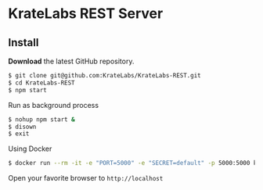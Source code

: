# KrateLabs REST Server

## Install

**Download** the latest GitHub repository.

```bash
$ git clone git@github.com:KrateLabs/KrateLabs-REST.git
$ cd KrateLabs-REST
$ npm start
```

Run as background process

```bash
$ nohup npm start &
$ disown
$ exit
```

Using Docker

```bash
$ docker run --rm -it -e "PORT=5000" -e "SECRET=default" -p 5000:5000 kratelabs
```

Open your favorite browser to `http://localhost`
